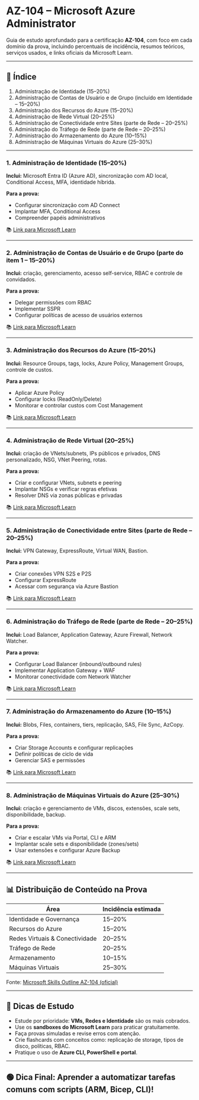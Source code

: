 # AZ-104 – Microsoft Azure Administrator

Guia de estudo aprofundado para a certificação **AZ-104**, com foco em cada domínio da prova, incluindo percentuais de incidência, resumos teóricos, serviços usados, e links oficiais da Microsoft Learn.

---

## 🧭 Índice

1. Administração de Identidade (15–20%)  
2. Administração de Contas de Usuário e de Grupo (incluído em Identidade – 15–20%)  
3. Administração dos Recursos do Azure (15–20%)  
4. Administração de Rede Virtual (20–25%)  
5. Administração de Conectividade entre Sites (parte de Rede – 20–25%)  
6. Administração do Tráfego de Rede (parte de Rede – 20–25%)  
7. Administração do Armazenamento do Azure (10–15%)  
8. Administração de Máquinas Virtuais do Azure (25–30%)

---

### 1. Administração de Identidade (15–20%)

**Inclui:** Microsoft Entra ID (Azure AD), sincronização com AD local, Conditional Access, MFA, identidade híbrida.

**Para a prova:**  
- Configurar sincronização com AD Connect  
- Implantar MFA, Conditional Access  
- Compreender papéis administrativos

📚 [Link para Microsoft Learn](https://learn.microsoft.com/pt-br/training/paths/az-104-manage-identities-governance/)

---

### 2. Administração de Contas de Usuário e de Grupo (parte do item 1 – 15–20%)

**Inclui:** criação, gerenciamento, acesso self-service, RBAC e controle de convidados.

**Para a prova:**  
- Delegar permissões com RBAC  
- Implementar SSPR  
- Configurar políticas de acesso de usuários externos

📚 [Link para Microsoft Learn](https://learn.microsoft.com/pt-br/training/modules/manage-azure-identities/)

---

### 3. Administração dos Recursos do Azure (15–20%)

**Inclui:** Resource Groups, tags, locks, Azure Policy, Management Groups, controle de custos.

**Para a prova:**  
- Aplicar Azure Policy  
- Configurar locks (ReadOnly/Delete)  
- Monitorar e controlar custos com Cost Management

📚 [Link para Microsoft Learn](https://learn.microsoft.com/pt-br/training/paths/az-104-manage-identities-governance/)

---

### 4. Administração de Rede Virtual (20–25%)

**Inclui:** criação de VNets/subnets, IPs públicos e privados, DNS personalizado, NSG, VNet Peering, rotas.

**Para a prova:**  
- Criar e configurar VNets, subnets e peering  
- Implantar NSGs e verificar regras efetivas  
- Resolver DNS via zonas públicas e privadas

📚 [Link para Microsoft Learn](https://learn.microsoft.com/pt-br/training/paths/az-104-manage-virtual-networks/)

---

### 5. Administração de Conectividade entre Sites (parte de Rede – 20–25%)

**Inclui:** VPN Gateway, ExpressRoute, Virtual WAN, Bastion.

**Para a prova:**  
- Criar conexões VPN S2S e P2S  
- Configurar ExpressRoute  
- Acessar com segurança via Azure Bastion

📚 [Link para Microsoft Learn](https://learn.microsoft.com/pt-br/training/modules/configure-connectivity-between-azure-virtual-networks/)

---

### 6. Administração do Tráfego de Rede (parte de Rede – 20–25%)

**Inclui:** Load Balancer, Application Gateway, Azure Firewall, Network Watcher.

**Para a prova:**  
- Configurar Load Balancer (inbound/outbound rules)  
- Implementar Application Gateway + WAF  
- Monitorar conectividade com Network Watcher

📚 [Link para Microsoft Learn](https://learn.microsoft.com/pt-br/training/modules/configure-load-balancing-azure/)

---

### 7. Administração do Armazenamento do Azure (10–15%)

**Inclui:** Blobs, Files, containers, tiers, replicação, SAS, File Sync, AzCopy.

**Para a prova:**  
- Criar Storage Accounts e configurar replicações  
- Definir políticas de ciclo de vida  
- Gerenciar SAS e permissões

📚 [Link para Microsoft Learn](https://learn.microsoft.com/pt-br/training/paths/az-104-implement-manage-storage/)

---

### 8. Administração de Máquinas Virtuais do Azure (25–30%)

**Inclui:** criação e gerenciamento de VMs, discos, extensões, scale sets, disponibilidade, backup.

**Para a prova:**  
- Criar e escalar VMs via Portal, CLI e ARM  
- Implantar scale sets e disponibilidade (zones/sets)  
- Usar extensões e configurar Azure Backup

📚 [Link para Microsoft Learn](https://learn.microsoft.com/pt-br/training/paths/az-104-implement-deploy-compute/)

---

## 📊 Distribuição de Conteúdo na Prova

| Área                                   | Incidência estimada |
|----------------------------------------|----------------------|
| Identidade e Governança                | 15–20%               |
| Recursos do Azure                      | 15–20%               |
| Redes Virtuais & Conectividade         | 20–25%               |
| Tráfego de Rede                        | 20–25%               |
| Armazenamento                          | 10–15%               |
| Máquinas Virtuais                      | 25–30%               |

Fonte: [Microsoft Skills Outline AZ-104 (oficial)](https://learn.microsoft.com/certifications/resources/study-guides/az-104)

---

## 🧠 Dicas de Estudo

- Estude por prioridade: **VMs, Redes e Identidade** são os mais cobrados.  
- Use os **sandboxes do Microsoft Learn** para praticar gratuitamente.  
- Faça provas simuladas e revise erros com atenção.  
- Crie flashcards com conceitos como: replicação de storage, tipos de disco, políticas, RBAC.  
- Pratique o uso de **Azure CLI, PowerShell e portal**.

---

🟢 **Dica Final:** Aprender a automatizar tarefas comuns com scripts (ARM, Bicep, CLI)!
---

